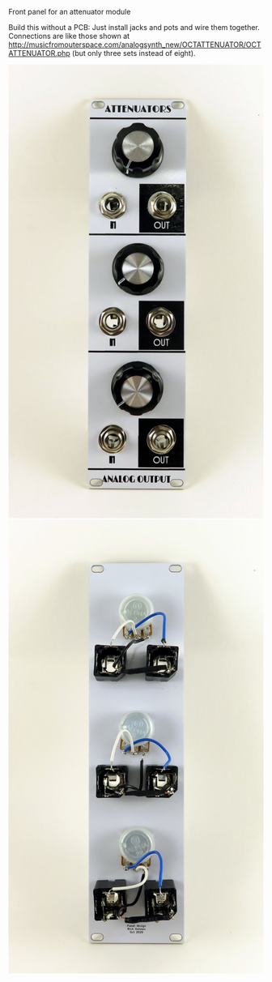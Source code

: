 Front panel for an attenuator module

Build this without a PCB: Just install jacks and pots and wire them together. Connections are like those shown at http://musicfromouterspace.com/analogsynth_new/OCTATTENUATOR/OCTATTENUATOR.php (but only three sets instead of eight).

![](Attenuators_front.jpg)
![](Attenuators_back.jpg)
